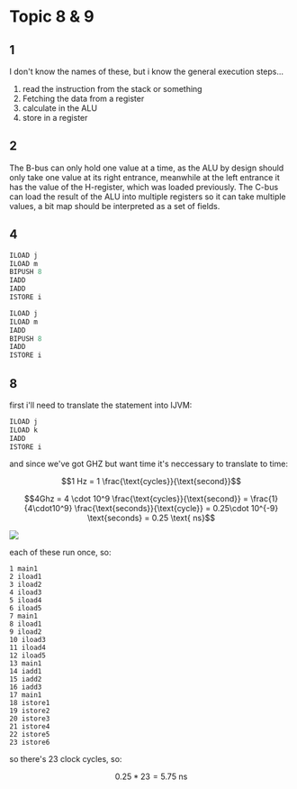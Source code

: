 # Topic 8 & 9

## 1

I don't know the names of these, but i know the general execution steps...

1.  read the instruction from the stack or something
2.  Fetching the data from a register
3.  calculate in the ALU
4.  store in a register

## 2

The B-bus can only hold one value at a time, as the ALU by design should only take one value at its right entrance, meanwhile at the left entrance it has the value of the H-register, which was loaded previously. The C-bus can load the result of the ALU into multiple registers so it can take multiple values, a bit map should be interpreted as a set of fields.

## 4
```java
ILOAD j
ILOAD m
BIPUSH 8
IADD
IADD
ISTORE i

ILOAD j
ILOAD m
IADD
BIPUSH 8
IADD
ISTORE i
```

## 8
first i'll need to translate the statement into IJVM:

```java
ILOAD j
ILOAD k
IADD
ISTORE i
```

and since we've got GHZ but want time it's neccessary to translate to time:

$$1 Hz = 1 \frac{\text{cycles}}{\text{second}}$$

$$4Ghz = 4 \cdot 10^9 \frac{\text{cycles}}{\text{second}} = \frac{1}{4\cdot10^9} \frac{\text{seconds}}{\text{cycle}} = 0.25\cdot 10^{-9} \text{seconds} = 0.25 \text{ ns}$$

<img src="/home/mast3r/git/notes/6th_semester/digitalDesign/exam/t9e8.jpg">

each of these run once, so:

```
1 main1
2 iload1
3 iload2
4 iload3
5 iload4
6 iload5
7 main1
8 iload1
9 iload2
10 iload3
11 iload4
12 iload5
13 main1
14 iadd1
15 iadd2
16 iadd3
17 main1
18 istore1
19 istore2
20 istore3
21 istore4
22 istore5
23 istore6
```

so there's 23 clock cycles, so:

$$0.25 * 23 = 5.75 \text{ ns}$$